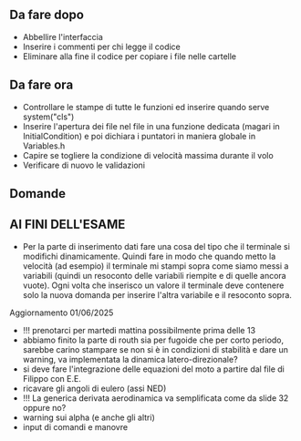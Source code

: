 ## Da fare dopo
- Abbellire l'interfaccia
- Inserire i commenti per chi legge il codice
- Eliminare alla fine il codice per copiare i file nelle cartelle

## Da fare ora
- Controllare le stampe di tutte le funzioni ed inserire quando serve system("cls")
- Inserire l'apertura dei file nel file in una funzione dedicata (magari in InitialCondition) e poi dichiara i puntatori in maniera globale in Variables.h
- Capire se togliere la condizione di velocità massima durante il volo
- Verificare di nuovo le validazioni

## Domande


## AI FINI DELL'ESAME
- Per la parte di inserimento dati fare una cosa del tipo che il terminale si modifichi dinamicamente. Quindi fare in modo che quando metto la velocità (ad esempio) il terminale mi stampi sopra come siamo messi a variabili (quindi un resoconto delle variabili riempite e di quelle ancora vuote). Ogni volta che inserisco un valore il terminale deve contenere solo la nuova domanda per inserire l'altra variabile e il resoconto sopra.

Aggiornamento 01/06/2025
- !!! prenotarci per martedi mattina possibilmente prima delle 13
- abbiamo finito la parte di routh sia per fugoide che per corto periodo, sarebbe carino stampare se non si è in condizioni di stabilità e dare un warning, va implementata la dinamica latero-direzionale? 
- si deve fare l'integrazione delle equazioni del moto a partire dal file di Filippo con E.E.
- ricavare gli angoli di eulero (assi NED)
- !!! La generica derivata aerodinamica va semplificata come da slide 32 oppure no?
- warning sui alpha (e anche gli altri)
- input di comandi e manovre